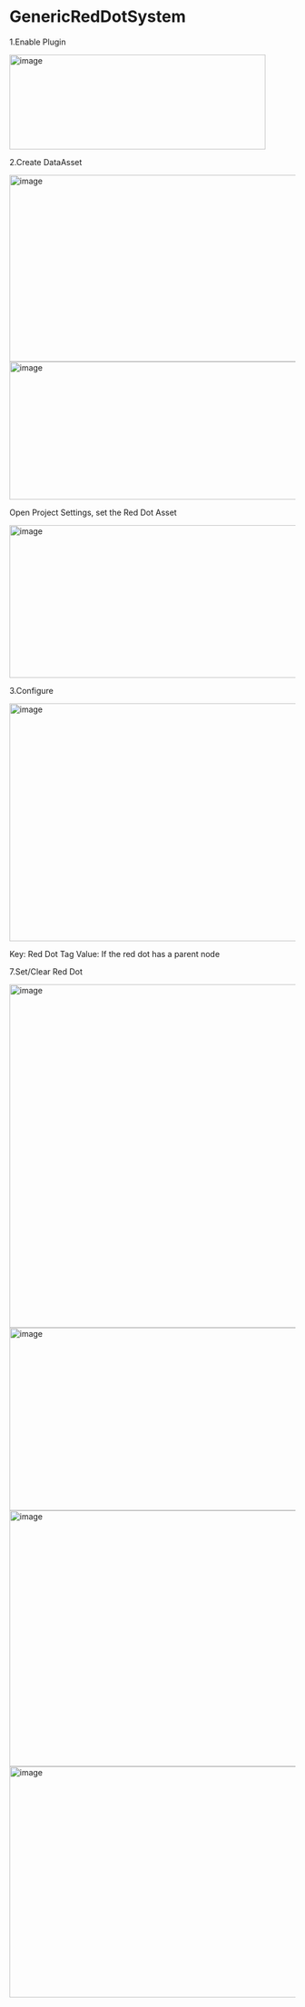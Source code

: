 # GenericRedDotSystem

1.Enable Plugin

<img width="451" height="167" alt="image" src="https://github.com/user-attachments/assets/3c45b614-2905-450b-b2c4-13fd8de9378b" />

2.Create DataAsset

<img width="648" height="329" alt="image" src="https://github.com/user-attachments/assets/d14cadbf-11b8-4268-9f61-004541241ea1" />

<img width="623" height="243" alt="image" src="https://github.com/user-attachments/assets/cfad32dd-acc4-4645-979b-5c6d0f429bba" />

Open Project Settings, set the Red Dot Asset

<img width="1458" height="269" alt="image" src="https://github.com/user-attachments/assets/342c7daa-f84b-49ce-8015-230e878b1873" />

3.Configure

<img width="1325" height="419" alt="image" src="https://github.com/user-attachments/assets/3d8e65c1-c3a4-48ae-8fd2-578625b916e7" />

Key: Red Dot Tag
Value: If the red dot has a parent node

7.Set/Clear Red Dot

<img width="857" height="605" alt="image" src="https://github.com/user-attachments/assets/9f4f9b1a-6d74-4b10-8b04-e6b8fc7b750c" />

<img width="792" height="322" alt="image" src="https://github.com/user-attachments/assets/d6d26e54-5d18-4273-99b1-f2b5f0d356ee" />

<img width="890" height="451" alt="image" src="https://github.com/user-attachments/assets/40a67681-a1bd-491e-b462-7d79ed8b7230" />

<img width="744" height="407" alt="image" src="https://github.com/user-attachments/assets/be46492b-bef6-4474-9c7e-2a7b4f6a7ac3" />




